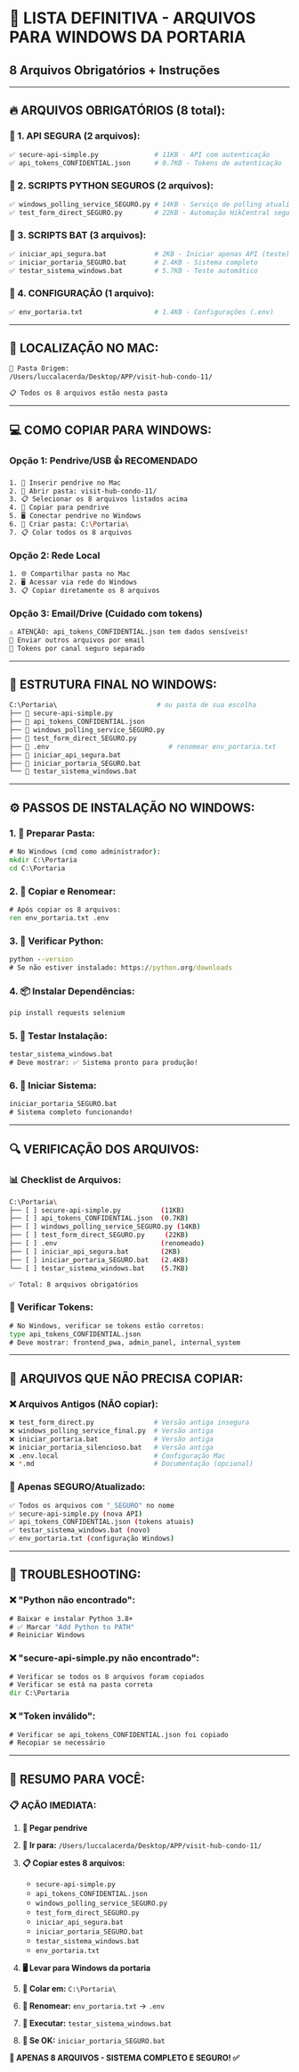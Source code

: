 # 📁 LISTA DEFINITIVA - ARQUIVOS PARA WINDOWS DA PORTARIA
## 8 Arquivos Obrigatórios + Instruções

---

## 🔥 **ARQUIVOS OBRIGATÓRIOS (8 total):**

### **🔐 1. API SEGURA (2 arquivos):**
```bash
✅ secure-api-simple.py              # 11KB - API com autenticação
✅ api_tokens_CONFIDENTIAL.json      # 0.7KB - Tokens de autenticação
```

### **🤖 2. SCRIPTS PYTHON SEGUROS (2 arquivos):**
```bash
✅ windows_polling_service_SEGURO.py # 14KB - Serviço de polling atualizado
✅ test_form_direct_SEGURO.py        # 22KB - Automação HikCentral segura
```

### **🚀 3. SCRIPTS BAT (3 arquivos):**
```bash
✅ iniciar_api_segura.bat            # 2KB - Iniciar apenas API (teste)
✅ iniciar_portaria_SEGURO.bat       # 2.4KB - Sistema completo
✅ testar_sistema_windows.bat        # 5.7KB - Teste automático
```

### **📄 4. CONFIGURAÇÃO (1 arquivo):**
```bash
✅ env_portaria.txt                  # 1.4KB - Configurações (.env)
```

---

## 📂 **LOCALIZAÇÃO NO MAC:**
```bash
📁 Pasta Origem:
/Users/luccalacerda/Desktop/APP/visit-hub-condo-11/

📋 Todos os 8 arquivos estão nesta pasta
```

---

## 💻 **COMO COPIAR PARA WINDOWS:**

### **Opção 1: Pendrive/USB 👍 RECOMENDADO**
```bash
1. 📁 Inserir pendrive no Mac
2. 📂 Abrir pasta: visit-hub-condo-11/
3. 📋 Selecionar os 8 arquivos listados acima
4. 📁 Copiar para pendrive
5. 🖥️ Conectar pendrive no Windows
6. 📁 Criar pasta: C:\Portaria\
7. 📋 Colar todos os 8 arquivos
```

### **Opção 2: Rede Local**
```bash
1. 🌐 Compartilhar pasta no Mac
2. 🖥️ Acessar via rede do Windows
3. 📋 Copiar diretamente os 8 arquivos
```

### **Opção 3: Email/Drive (Cuidado com tokens)**
```bash
⚠️ ATENÇÃO: api_tokens_CONFIDENTIAL.json tem dados sensíveis!
📧 Enviar outros arquivos por email
🔐 Tokens por canal seguro separado
```

---

## 📁 **ESTRUTURA FINAL NO WINDOWS:**
```bash
C:\Portaria\                         # ou pasta de sua escolha
├── 🔐 secure-api-simple.py               
├── 🔑 api_tokens_CONFIDENTIAL.json      
├── 🤖 windows_polling_service_SEGURO.py  
├── 🚀 test_form_direct_SEGURO.py         
├── 📄 .env                              # renomear env_portaria.txt
├── 🎯 iniciar_api_segura.bat            
├── 🔄 iniciar_portaria_SEGURO.bat       
└── 🧪 testar_sistema_windows.bat         
```

---

## ⚙️ **PASSOS DE INSTALAÇÃO NO WINDOWS:**

### **1. 📁 Preparar Pasta:**
```cmd
# No Windows (cmd como administrador):
mkdir C:\Portaria
cd C:\Portaria
```

### **2. 📂 Copiar e Renomear:**
```cmd
# Após copiar os 8 arquivos:
ren env_portaria.txt .env
```

### **3. 🐍 Verificar Python:**
```cmd
python --version
# Se não estiver instalado: https://python.org/downloads
```

### **4. 📦 Instalar Dependências:**
```cmd
pip install requests selenium
```

### **5. 🧪 Testar Instalação:**
```cmd
testar_sistema_windows.bat
# Deve mostrar: ✅ Sistema pronto para produção!
```

### **6. 🚀 Iniciar Sistema:**
```cmd
iniciar_portaria_SEGURO.bat
# Sistema completo funcionando!
```

---

## 🔍 **VERIFICAÇÃO DOS ARQUIVOS:**

### **📊 Checklist de Arquivos:**
```bash
C:\Portaria\
├── [ ] secure-api-simple.py          (11KB)
├── [ ] api_tokens_CONFIDENTIAL.json  (0.7KB)
├── [ ] windows_polling_service_SEGURO.py (14KB)
├── [ ] test_form_direct_SEGURO.py     (22KB)
├── [ ] .env                          (renomeado)
├── [ ] iniciar_api_segura.bat        (2KB)
├── [ ] iniciar_portaria_SEGURO.bat   (2.4KB)
└── [ ] testar_sistema_windows.bat    (5.7KB)

✅ Total: 8 arquivos obrigatórios
```

### **🔐 Verificar Tokens:**
```cmd
# No Windows, verificar se tokens estão corretos:
type api_tokens_CONFIDENTIAL.json
# Deve mostrar: frontend_pwa, admin_panel, internal_system
```

---

## 🎯 **ARQUIVOS QUE NÃO PRECISA COPIAR:**

### **❌ Arquivos Antigos (NÃO copiar):**
```bash
❌ test_form_direct.py               # Versão antiga insegura
❌ windows_polling_service_final.py  # Versão antiga
❌ iniciar_portaria.bat              # Versão antiga
❌ iniciar_portaria_silencioso.bat   # Versão antiga
❌ .env.local                        # Configuração Mac
❌ *.md                              # Documentação (opcional)
```

### **📁 Apenas SEGURO/Atualizado:**
```bash
✅ Todos os arquivos com "_SEGURO" no nome
✅ secure-api-simple.py (nova API)
✅ api_tokens_CONFIDENTIAL.json (tokens atuais)
✅ testar_sistema_windows.bat (novo)
✅ env_portaria.txt (configuração Windows)
```

---

## 🔧 **TROUBLESHOOTING:**

### **❌ "Python não encontrado":**
```cmd
# Baixar e instalar Python 3.8+
# ✅ Marcar "Add Python to PATH"
# Reiniciar Windows
```

### **❌ "secure-api-simple.py não encontrado":**
```cmd
# Verificar se todos os 8 arquivos foram copiados
# Verificar se está na pasta correta
dir C:\Portaria
```

### **❌ "Token inválido":**
```cmd
# Verificar se api_tokens_CONFIDENTIAL.json foi copiado
# Recopiar se necessário
```

---

## 🎉 **RESUMO PARA VOCÊ:**

### **📋 AÇÃO IMEDIATA:**
1. **📁 Pegar pendrive**
2. **📂 Ir para:** `/Users/luccalacerda/Desktop/APP/visit-hub-condo-11/`
3. **📋 Copiar estes 8 arquivos:**
   - `secure-api-simple.py`
   - `api_tokens_CONFIDENTIAL.json`
   - `windows_polling_service_SEGURO.py`
   - `test_form_direct_SEGURO.py`
   - `iniciar_api_segura.bat`
   - `iniciar_portaria_SEGURO.bat`
   - `testar_sistema_windows.bat`
   - `env_portaria.txt`

4. **🖥️ Levar para Windows da portaria**
5. **📁 Colar em:** `C:\Portaria\`
6. **🔄 Renomear:** `env_portaria.txt` → `.env`
7. **🧪 Executar:** `testar_sistema_windows.bat`
8. **🚀 Se OK:** `iniciar_portaria_SEGURO.bat`

**🎯 APENAS 8 ARQUIVOS - SISTEMA COMPLETO E SEGURO! ✅**

